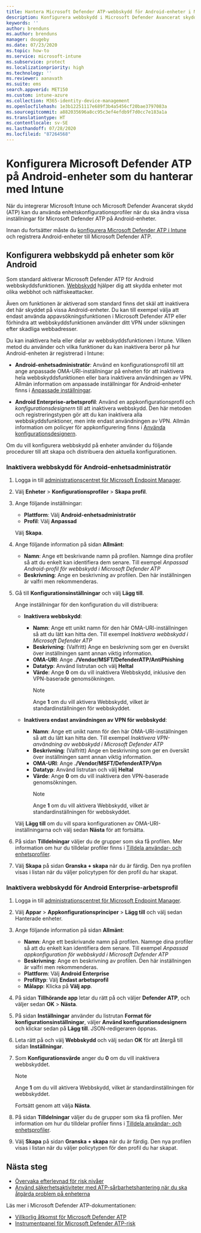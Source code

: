 ```yaml
---
title: Hantera Microsoft Defender ATP-webbskydd för Android-enheter i Microsoft Intune – Azure | Microsoft Docs
description: Konfigurera webbskydd i Microsoft Defender Avancerat skydd (Microsoft Defender ATP) för Android i Intune.
keywords: ''
author: brenduns
ms.author: brenduns
manager: dougeby
ms.date: 07/23/2020
ms.topic: how-to
ms.service: microsoft-intune
ms.subservice: protect
ms.localizationpriority: high
ms.technology: ''
ms.reviewer: aanavath
ms.suite: ems
search.appverid: MET150
ms.custom: intune-azure
ms.collection: M365-identity-device-management
ms.openlocfilehash: 1e3b12251117e689f3b4a5456cf20bae3797083a
ms.sourcegitcommit: a882035696a8cc95c3ef4efdb9f7d0cc7e183a1a
ms.translationtype: HT
ms.contentlocale: sv-SE
ms.lasthandoff: 07/28/2020
ms.locfileid: "87264568"
---
```

# <a name="configure-microsoft-defender-atp-on-android-devices-you-manage-with-intune"></a>Konfigurera Microsoft Defender ATP på Android-enheter som du hanterar med Intune

När du integrerar Microsoft Intune och Microsoft Defender Avancerat skydd (ATP) kan du använda enhetskonfigurationsprofiler när du ska ändra vissa inställningar för Microsoft Defender ATP på Android-enheter.

Innan du fortsätter måste du [konfigurera Microsoft Defender ATP i Intune](../protect/advanced-threat-protection-configure.md) och registrera Android-enheter till Microsoft Defender ATP.

## <a name="configure-web-protection-on-devices-that-run-android"></a>Konfigurera webbskydd på enheter som kör Android

Som standard aktiverar Microsoft Defender ATP för Android webbskyddsfunktionen. [Webbskydd](https://docs.microsoft.com/windows/security/threat-protection/microsoft-defender-atp/web-protection-overview) hjälper dig att skydda enheter mot olika webbhot och nätfiskeattacker.

Även om funktionen är aktiverad som standard finns det skäl att inaktivera det här skyddet på vissa Android-enheter. Du kan till exempel välja att endast använda appavsökningsfunktionen i Microsoft Defender ATP eller förhindra att webbskyddsfunktionen använder ditt VPN under sökningen efter skadliga webbadresser.

Du kan inaktivera hela eller delar av webbskyddsfunktionen i Intune. Vilken metod du använder och vilka funktioner du kan inaktivera beror på hur Android-enheten är registrerad i Intune:

- **Android-enhetsadministratör**: Använd en konfigurationsprofil till att ange anpassade OMA-URI-inställningar på enheten för att inaktivera hela webbskyddsfunktionen eller bara inaktivera användningen av VPN. Allmän information om anpassade inställningar för Android-enheter finns i [Anpassade inställningar](../configuration/custom-settings-android.md).

- **Android Enterprise-arbetsprofil**: Använd en appkonfigurationsprofil och *konfigurationsdesignern* till att inaktivera webbskydd. Den här metoden och registreringstypen gör att du kan inaktivera alla webbskyddsfunktioner, men inte endast användningen av VPN. Allmän information om policyer för appkonfigurering finns i [Använda konfigurationsdesignern](../apps/app-configuration-policies-use-android.md#use-the-configuration-designer).

Om du vill konfigurera webbskydd på enheter använder du följande procedurer till att skapa och distribuera den aktuella konfigurationen.

### <a name="disable-web-protection-for-android-device-administrator"></a>Inaktivera webbskydd för Android-enhetsadministratör

1. Logga in till [administrationscentret för Microsoft Endpoint Manager](https://go.microsoft.com/fwlink/?linkid=2109431).

2. Välj **Enheter** > **Konfigurationsprofiler** > **Skapa profil**.

3. Ange följande inställningar:

   - **Plattform**: Välj **Android-enhetsadministratör**
   - **Profil**: Välj **Anpassad**

   Välj **Skapa**.

4. Ange följande information på sidan **Allmänt**:

   - **Namn**: Ange ett beskrivande namn på profilen. Namnge dina profiler så att du enkelt kan identifiera dem senare. Till exempel *Anpassad Android-profil för webbskydd i Microsoft Defender ATP*
   - **Beskrivning**: Ange en beskrivning av profilen. Den här inställningen är valfri men rekommenderas.

5. Gå till **Konfigurationsinställningar** och välj **Lägg till**.

   Ange inställningar för den konfiguration du vill distribuera:

   - **Inaktivera webbskydd**:
     - **Namn**: Ange ett unikt namn för den här OMA-URI-inställningen så att du lätt kan hitta den. Till exempel *Inaktivera webbskydd i Microsoft Defender ATP*
     - **Beskrivning**: (Valfritt) Ange en beskrivning som ger en översikt över inställningen samt annan viktig information.
     - **OMA-URI**: Ange **./Vendor/MSFT/DefenderATP/AntiPhishing**
     - **Datatyp**: Använd listrutan och välj **Heltal**
     - **Värde**: Ange **0** om du vill inaktivera Webbskydd, inklusive den VPN-baserade genomsökningen.
       > [!NOTE]
       > Ange **1** om du vill aktivera Webbskydd, vilket är standardinställningen för webbskyddet.

   - **Inaktivera endast användningen av VPN för webbskydd**:
     - **Namn**: Ange ett unikt namn för den här OMA-URI-inställningen så att du lätt kan hitta den. Till exempel *Inaktivera VPN-användning av webbskydd i Microsoft Defender ATP*
     - **Beskrivning**: (Valfritt) Ange en beskrivning som ger en översikt över inställningen samt annan viktig information.
     - **OMA-URI**: Ange **./Vendor/MSFT/DefenderATP/Vpn**
     - **Datatyp**: Använd listrutan och välj **Heltal**
     - **Värde**: Ange **0** om du vill inaktivera den VPN-baserade genomsökningen.
       > [!NOTE]
       > Ange **1** om du vill aktivera Webbskydd, vilket är standardinställningen för webbskyddet.

   Välj **Lägg till** om du vill spara konfigurationen av OMA-URI-inställningarna och välj sedan **Nästa** för att fortsätta.

6. På sidan **Tilldelningar** väljer du de grupper som ska få profilen. Mer information om hur du tilldelar profiler finns i [Tilldela användar- och enhetsprofiler](../configuration/device-profile-assign.md).

7. Välj **Skapa** på sidan **Granska + skapa** när du är färdig. Den nya profilen visas i listan när du väljer policytypen för den profil du har skapat.

### <a name="disable-web-protection-for-android-enterprise-work-profile"></a>Inaktivera webbskydd för Android Enterprise-arbetsprofil

1. Logga in till [administrationscentret för Microsoft Endpoint Manager](https://go.microsoft.com/fwlink/?linkid=2109431).

2. Välj **Appar** > **Appkonfigurationsprinciper** > **Lägg till** och välj sedan Hanterade enheter.

3. Ange följande information på sidan **Allmänt**:

   - **Namn**: Ange ett beskrivande namn på profilen. Namnge dina profiler så att du enkelt kan identifiera dem senare. Till exempel *Anpassad appkonfiguration för webbskydd i Microsoft Defender ATP*
   - **Beskrivning**: Ange en beskrivning av profilen. Den här inställningen är valfri men rekommenderas.
   - **Plattform**: Välj **Android Enterprise**
   - **Profiltyp**: Välj **Endast arbetsprofil**
   - **Målapp**: Klicka på **Välj app**.

4. På sidan **Tillhörande app** letar du rätt på och väljer **Defender ATP**, och väljer sedan **OK** > **Nästa**.

5. På sidan **Inställningar** använder du listrutan **Format för konfigurationsinställningar**, väljer **Använd konfigurationsdesignern** och klickar sedan på **Lägg till**. JSON-redigeraren öppnas.

6. Leta rätt på och välj **Webbskydd** och välj sedan **OK** för att återgå till sidan **Inställningar**.

7. Som **Konfigurationsvärde** anger du **0** om du vill inaktivera webbskyddet.

   > [!NOTE]
   > Ange **1** om du vill aktivera Webbskydd, vilket är standardinställningen för webbskyddet.

   Fortsätt genom att välja **Nästa**.

8. På sidan **Tilldelningar** väljer du de grupper som ska få profilen. Mer information om hur du tilldelar profiler finns i [Tilldela användar- och enhetsprofiler](../configuration/device-profile-assign.md).

9. Välj **Skapa** på sidan **Granska + skapa** när du är färdig. Den nya profilen visas i listan när du väljer policytypen för den profil du har skapat.

## <a name="next-steps"></a>Nästa steg

- [Övervaka efterlevnad för risk nivåer](../protect/advanced-threat-protection-monitor.md)
- [Använd säkerhetsaktiviteter med ATP-sårbarhetshantering när du ska åtgärda problem på enheterna](../protect/atp-manage-vulnerabilities.md)

Läs mer i Microsoft Defender ATP-dokumentationen:

- [Villkorlig åtkomst för Microsoft Defender ATP](https://docs.microsoft.com/windows/security/threat-protection/microsoft-defender-atp/conditional-access)
- [Instrumentpanel för Microsoft Defender ATP-risk](https://docs.microsoft.com/windows/security/threat-protection/microsoft-defender-atp/security-operations-dashboard)
